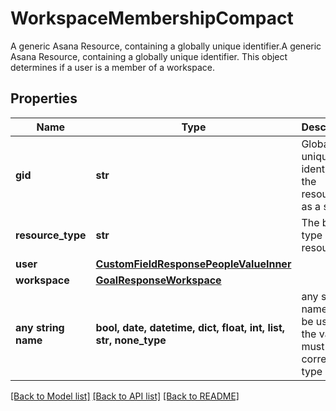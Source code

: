 # WorkspaceMembershipCompact

A generic Asana Resource, containing a globally unique identifier.A generic Asana Resource, containing a globally unique identifier. This object determines if a user is a member of a workspace.

## Properties
Name | Type | Description | Notes
------------ | ------------- | ------------- | -------------
**gid** | **str** | Globally unique identifier of the resource, as a string. | [optional] [readonly] 
**resource_type** | **str** | The base type of this resource. | [optional] [readonly] 
**user** | [**CustomFieldResponsePeopleValueInner**](CustomFieldResponsePeopleValueInner.md) |  | [optional] 
**workspace** | [**GoalResponseWorkspace**](GoalResponseWorkspace.md) |  | [optional] 
**any string name** | **bool, date, datetime, dict, float, int, list, str, none_type** | any string name can be used but the value must be the correct type | [optional]

[[Back to Model list]](../README.md#documentation-for-models) [[Back to API list]](../README.md#documentation-for-api-endpoints) [[Back to README]](../README.md)


